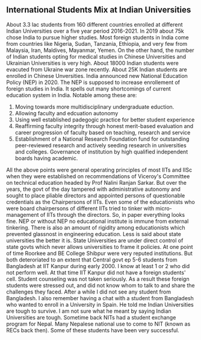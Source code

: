 ## International Students Mix at Indian Universities

About 3.3 lac students from 160 different countries enrolled at different Indian Universities over a five year period 2016-2021. In 2019 about 75k chose
India to pursue higher studies. Most foreign students in India come from countries like Nigeria, Sudan, Tanzania, Ethiopia, and very few from Malaysia, 
Iran, Maldives, Mayanmar, Yemen. On the other hand, the number of Indian students opting for medical studies in Chinese Universities and Ukrainian Universities
is very high. About 18000 Indian students were evacuted from Ukraine war zone recently. About 25K Indian students are enrolled in Chinese Unversities. 
India announced new National Education Policy (NEP) in 2020. The NEP is supposed to increase enrollement of foreign studies in India. It spells out many 
shortcomings of current education system in India. Notable among these are:

1. Moving towards more multidisciplinary undergraduate eduction.
2. Allowing faculty and edcuation autonomy
3. Using well established padegogic practice for better student experience
4. Reaffirming faculty integrity through honest merit-based evaluation and career progression of faculty based on teaching, research and service
5. Establishment of a National Research Foundation fund for outstanding peer-reviewed research and actively seeding research in universities and colleges.
Governance of institution by high qualified independent boards having academic.

All the above points were general operating principles of most IITs and IISc when they were established on recommendations of Viceroy's Committee on 
technical education headed by Prof Nalini Ranjan Sarkar. But over the years, the govt of the day tampered with administrative autonomy and sought to 
place pliable directors and appointed persons of questionable credentials as the Chairpersons of IITs. Even some of the educationists who were board 
chairpersons of different IITs tried to tinker with micro-management of IITs through the directors. So, in paper everything looks fine. NEP or without
NEP no educational institute is immune from external tinkering. There is also an amount of rigidity among educationists which prevented glassnost in
engineering education. Less is said about state universities the better it is. State Universities are under direct control of state govts which never
allows universities to frame it policies. At one point of time Roorkee and BE College Shibpur were very reputed institutions. But both deteroriated to
an extent that Central govt ep 
5-6 students from Bangladesh at IIT Kanpur during early 2000. I know at least 1 or 2 who did not perform well. At that time IIT Kanpur did not have a 
foreign students' cell. Student counseling was not taken seriously. As a result these foreign students were stressed out, and did not know whom to talk to
and share the challenges they faced. After a while I did not see any student from Bangladesh. I also remember having a chat with a student from Bangladesh
who wanted to enroll in a University in Spain. He told me Indian Universities are tough to survive. I am not sure what he meant by saying Indian Universities
are tough. Sometime back NITs had a student exchange program for Nepal. Many Nepalese national use to come to NIT (known as RECs back then). Some of these
students have been very successful. 
